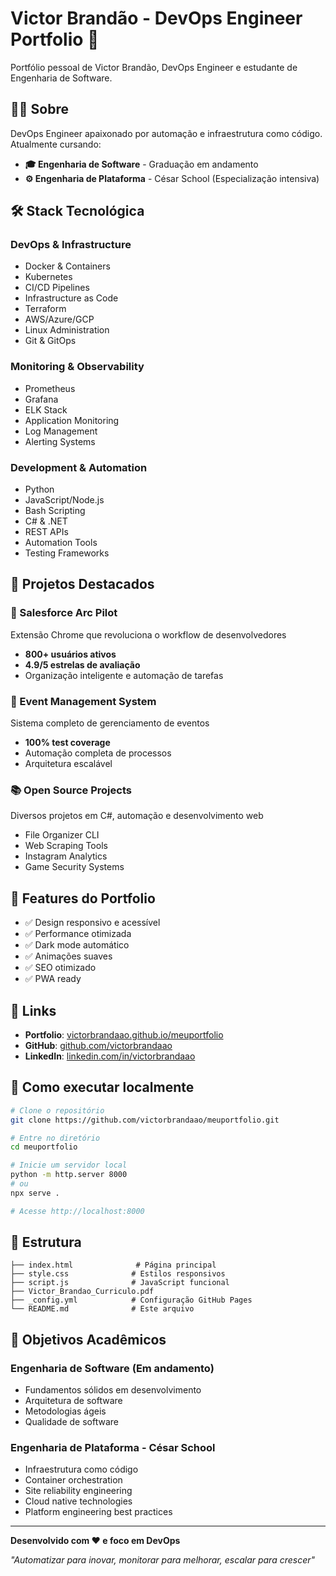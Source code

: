 # Victor Brandão - DevOps Engineer Portfolio 🚀

Portfólio pessoal de Victor Brandão, DevOps Engineer e estudante de Engenharia de Software.

## 👨‍💻 Sobre

DevOps Engineer apaixonado por automação e infraestrutura como código. Atualmente cursando:

- **🎓 Engenharia de Software** - Graduação em andamento
- **⚙️ Engenharia de Plataforma** - César School (Especialização intensiva)

## 🛠️ Stack Tecnológica

### DevOps & Infrastructure
- Docker & Containers
- Kubernetes  
- CI/CD Pipelines
- Infrastructure as Code
- Terraform
- AWS/Azure/GCP
- Linux Administration
- Git & GitOps

### Monitoring & Observability
- Prometheus
- Grafana
- ELK Stack
- Application Monitoring
- Log Management
- Alerting Systems

### Development & Automation
- Python
- JavaScript/Node.js
- Bash Scripting
- C# & .NET
- REST APIs
- Automation Tools
- Testing Frameworks

## 🚀 Projetos Destacados

### 🔧 Salesforce Arc Pilot
Extensão Chrome que revoluciona o workflow de desenvolvedores
- **800+ usuários ativos**
- **4.9/5 estrelas de avaliação**
- Organização inteligente e automação de tarefas

### 🎯 Event Management System
Sistema completo de gerenciamento de eventos
- **100% test coverage**
- Automação completa de processos
- Arquitetura escalável

### 📚 Open Source Projects
Diversos projetos em C#, automação e desenvolvimento web
- File Organizer CLI
- Web Scraping Tools
- Instagram Analytics
- Game Security Systems

## 📱 Features do Portfolio

- ✅ Design responsivo e acessível
- ✅ Performance otimizada
- ✅ Dark mode automático
- ✅ Animações suaves
- ✅ SEO otimizado
- ✅ PWA ready

## 🔗 Links

- **Portfolio**: [victorbrandaao.github.io/meuportfolio](https://victorbrandaao.github.io/meuportfolio)
- **GitHub**: [github.com/victorbrandaao](https://github.com/victorbrandaao)
- **LinkedIn**: [linkedin.com/in/victorbrandaao](https://www.linkedin.com/in/victorbrandaao)

## 🚀 Como executar localmente

```bash
# Clone o repositório
git clone https://github.com/victorbrandaao/meuportfolio.git

# Entre no diretório
cd meuportfolio

# Inicie um servidor local
python -m http.server 8000
# ou
npx serve .

# Acesse http://localhost:8000
```

## 📂 Estrutura

```
├── index.html              # Página principal
├── style.css              # Estilos responsivos
├── script.js              # JavaScript funcional
├── Victor_Brandao_Curriculo.pdf
├── _config.yml            # Configuração GitHub Pages
└── README.md              # Este arquivo
```

## 🎯 Objetivos Acadêmicos

### Engenharia de Software (Em andamento)
- Fundamentos sólidos em desenvolvimento
- Arquitetura de software
- Metodologias ágeis
- Qualidade de software

### Engenharia de Plataforma - César School
- Infraestrutura como código
- Container orchestration
- Site reliability engineering
- Cloud native technologies
- Platform engineering best practices

---

**Desenvolvido com ❤️ e foco em DevOps**

*"Automatizar para inovar, monitorar para melhorar, escalar para crescer"*
